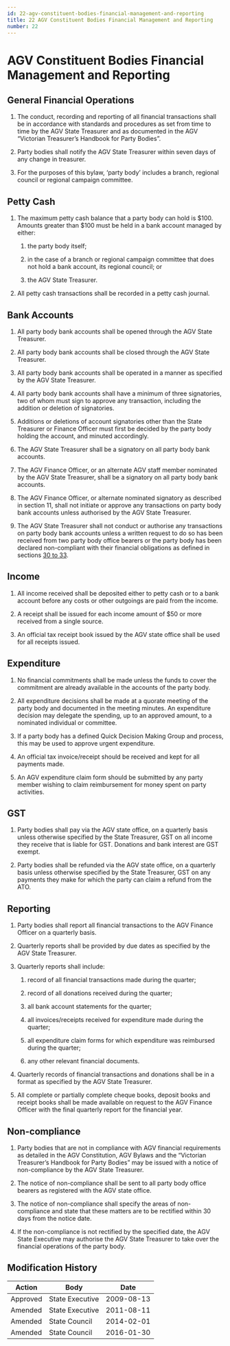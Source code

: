 ```yaml
---
id: 22-agv-constituent-bodies-financial-management-and-reporting
title: 22 AGV Constituent Bodies Financial Management and Reporting
number: 22
---
```

# AGV Constituent Bodies Financial Management and Reporting

## General Financial Operations

1.  The conduct, recording and reporting of all financial transactions
    shall be in accordance with standards and procedures as set from
    time to time by the AGV State Treasurer and as documented in the AGV
    “Victorian Treasurer’s Handbook for Party Bodies”.

2.  Party bodies shall notify the AGV State Treasurer within seven days
    of any change in treasurer.

3.  For the purposes of this bylaw, ‘party body’ includes a branch,
    regional council or regional campaign committee.

## Petty Cash

1.  The maximum petty cash balance that a party body can hold is $100.
    Amounts greater than $100 must be held in a bank account managed by
    either:

    1.  the party body itself;

    2.  in the case of a branch or regional campaign committee that does
        not hold a bank account, its regional council; or

    3.  the AGV State Treasurer.

2.  All petty cash transactions shall be recorded in a petty cash
    journal.

## Bank Accounts

1.  All party body bank accounts shall be opened through the AGV State
    Treasurer.

2.  All party body bank accounts shall be closed through the AGV State
    Treasurer.

3.  All party body bank accounts shall be operated in a manner as
    specified by the AGV State Treasurer.

4.  All party body bank accounts shall have a minimum of three
    signatories, two of whom must sign to approve any transaction,
    including the addition or deletion of signatories.

5.  Additions or deletions of account signatories other than the State
    Treasurer or Finance Officer must first be decided by the party body
    holding the account, and minuted accordingly.

6.  The AGV State Treasurer shall be a signatory on all party body bank
    accounts.

7.  The AGV Finance Officer, or an alternate AGV staff member nominated
    by the AGV State Treasurer, shall be a signatory on all party body
    bank accounts.

8.  The AGV Finance Officer, or alternate nominated signatory as
    described in section 11, shall not initiate or approve any
    transactions on party body bank accounts unless authorised by the
    AGV State Treasurer.

9.  The AGV State Treasurer shall not conduct or authorise any
    transactions on party body bank accounts unless a written request to
    do so has been received from two party body office bearers or the
    party body has been declared non-compliant with their financial
    obligations as defined in sections [30 to 33](#BylawTenClause30).

## Income

1.  All income received shall be deposited either to petty cash or to a
    bank account before any costs or other outgoings are paid from the
    income.

2.  A receipt shall be issued for each income amount of $50 or more
    received from a single source.

3.  An official tax receipt book issued by the AGV state office shall be
    used for all receipts issued.

## Expenditure

1.  No financial commitments shall be made unless the funds to cover the
    commitment are already available in the accounts of the party body.

2.  All expenditure decisions shall be made at a quorate meeting of the
    party body and documented in the meeting minutes. An expenditure
    decision may delegate the spending, up to an approved amount, to a
    nominated individual or committee.

3.  If a party body has a defined Quick Decision Making Group and
    process, this may be used to approve urgent expenditure.

4.  An official tax invoice/receipt should be received and kept for all
    payments made.

5.  An AGV expenditure claim form should be submitted by any party
    member wishing to claim reimbursement for money spent on party
    activities.

## GST

1.  Party bodies shall pay via the AGV state office, on a quarterly
    basis unless otherwise specified by the State Treasurer, GST on all
    income they receive that is liable for GST. Donations and bank
    interest are GST exempt.

2.  Party bodies shall be refunded via the AGV state office, on a
    quarterly basis unless otherwise specified by the State Treasurer,
    GST on any payments they make for which the party can claim a refund
    from the ATO.

## Reporting

1.  Party bodies shall report all financial transactions to the AGV
    Finance Officer on a quarterly basis.

2.  Quarterly reports shall be provided by due dates as specified by the
    AGV State Treasurer.

3.  Quarterly reports shall include:

    1.  record of all financial transactions made during the quarter;

    2.  record of all donations received during the quarter;

    3.  all bank account statements for the quarter;

    4.  all invoices/receipts received for expenditure made during the
        quarter;

    5.  all expenditure claim forms for which expenditure was reimbursed
        during the quarter;

    6.  any other relevant financial documents.

4.  Quarterly records of financial transactions and donations shall be
    in a format as specified by the AGV State Treasurer.

5.  All complete or partially complete cheque books, deposit books and
    receipt books shall be made available on request to the AGV Finance
    Officer with the final quarterly report for the financial year.

## Non-compliance

1.  Party bodies that are not in compliance with AGV financial
    requirements as detailed in the AGV Constitution, AGV Bylaws and the
    “Victorian Treasurer’s Handbook for Party Bodies” may be issued with
    a notice of non-compliance by the AGV State Treasurer.

2.  The notice of non-compliance shall be sent to all party body office
    bearers as registered with the AGV state office.

3.  The notice of non-compliance shall specify the areas of
    non-compliance and state that these matters are to be rectified
    within 30 days from the notice date.

4.  If the non-compliance is not rectified by the specified date, the
    AGV State Executive may authorise the AGV State Treasurer to take
    over the financial operations of the party body.


## Modification History

<table>
<colgroup>
<col style={{width: "31%"}} />
<col style={{width: "39%"}} />
<col style={{width: "29%"}} />
</colgroup>
<thead>
<tr className="header">
<th><strong>Action</strong></th>
<th><strong>Body</strong></th>
<th><strong>Date</strong></th>
</tr>
</thead>
<tbody>
<tr className="odd">
<td>Approved</td>
<td>State Executive</td>
<td>2009-08-13</td>
</tr>
<tr className="even">
<td>Amended</td>
<td>State Executive</td>
<td>2011-08-11</td>
</tr>
<tr className="odd">
<td>Amended</td>
<td>State Council</td>
<td>2014-02-01</td>
</tr>
<tr className="even">
<td>Amended</td>
<td>State Council</td>
<td>2016-01-30</td>
</tr>
</tbody>
</table>
